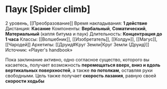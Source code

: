 # Паук [Spider climb]
2 уровень, [[Преобразование]]
Время накладывания: **1 действие**
Дистанция: **Касание**
Компоненты: **Вербальный**, **Соматический**, **Материальный** (капля битума и паук)
Длительность: **Концентрация до 1 часа**
Классы: [[Волшебник]], [[Изобретатель]], [[Колдун]], [[Магус]], [[Чародей]]
Архетипы: [[Друид#Круг Земли|Круг Земли (Друид)]]
Источник: «Player's handbook»

Пока заклинание активно, одно согласное существо, которого вы касаетесь, получает возможность **перемещаться вверх, вниз и вдоль вертикальных поверхностей**, а также **по потолкам**, оставляя руки свободными. Цель также получает **скорость лазания**, равную своей **скорости ходьбы**
